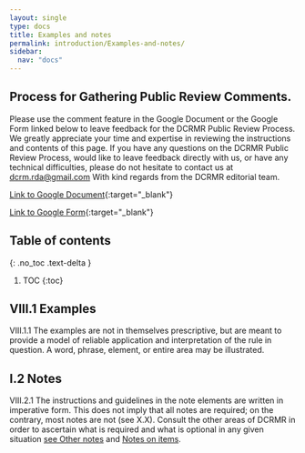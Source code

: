 ```yaml
---
layout: single
type: docs
title: Examples and notes
permalink: introduction/Examples-and-notes/
sidebar:
  nav: "docs"
---
```


## Process for Gathering Public Review Comments.
Please use the comment feature in the Google Document or the Google Form linked below to leave feedback for the DCRMR Public Review Process.  We greatly appreciate your time and expertise in reviewing the instructions and contents of this page.  If you have any questions on the DCRMR Public Review Process, would like to leave feedback directly with us, or have any technical difficulties, please do not hesitate to contact us at dcrm.rda@gmail.com  With kind regards from the DCRMR editorial team.

[Link to Google Document](https://docs.google.com/document/d/1biJnOVVuNlJ5PnVq3-saJnKg8p2HYo_aXij1aA8lcOM/edit){:target="_blank"}

[Link to Google Form](https://docs.google.com/forms/d/e/1FAIpQLSdNtJkbY1mngdTcvCoB7zZcpaIuuKHvlbyiidP-QunDy14VcQ/viewform){:target="_blank"}

## Table of contents
{: .no_toc .text-delta }

1. TOC
{:toc}

## VIII.1 Examples

<a name="VIII.1.1">VIII.1.1</a> The examples are not in themselves prescriptive, but are meant to provide a model of reliable application and interpretation of the rule in question. A word, phrase, element, or entire area may be illustrated.

## I.2 Notes

<a name="VIII.2.1">VIII.2.1</a>  The instructions and guidelines in the note elements are written in imperative form. This does not imply that all notes are required; on the contrary, most notes are not (see X.X). Consult the other areas of DCRMR in order to ascertain what is required and what is optional in any given situation [see Other notes](/DCRMR/other-notes/) and [Notes on items](/DCRMR/notes-on-items/).
